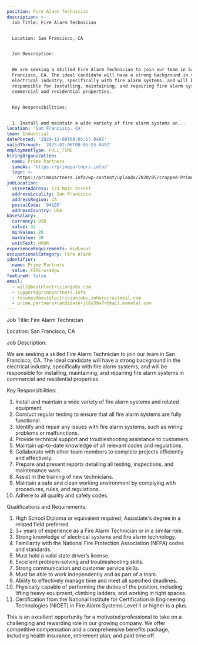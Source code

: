 ```yaml
---
position: Fire Alarm Technician
description: >-
  Job Title: Fire Alarm Technician 


  Location: San Francisco, CA 


  Job Description:


  We are seeking a skilled Fire Alarm Technician to join our team in San
  Francisco, CA. The ideal candidate will have a strong background in the
  electrical industry, specifically with fire alarm systems, and will be
  responsible for installing, maintaining, and repairing fire alarm systems in
  commercial and residential properties.


  Key Responsibilities:


  1. Install and maintain a wide variety of fire alarm systems an...
location: 'San Francisco, CA'
team: Industrial
datePosted: '2024-12-08T08:05:55.049Z'
validThrough: '2025-02-06T08:05:55.049Z'
employmentType: FULL_TIME
hiringOrganization:
  name: Prime Partners
  sameAs: 'https://primepartners.info/'
  logo: >-
    https://primepartners.info/wp-content/uploads/2020/05/cropped-Prime-Partners-Logo-NO-BG-1-1.png
jobLocation:
  streetAddress: 123 Main Street
  addressLocality: San Francisco
  addressRegion: CA
  postalCode: '94105'
  addressCountry: USA
baseSalary:
  currency: USD
  value: 32
  minValue: 26
  maxValue: 38
  unitText: HOUR
experienceRequirements: midLevel
occupationalCategory: Fire Alarm
identifier:
  name: Prime Partners
  value: FIRE-wra0gw
featured: false
email:
  - will@bestelectricianjobs.com
  - support@primepartners.info
  - resumes@bestelectricianjobs.zohorecruitmail.com
  - prime.partners+candidate+jl6y59w7r@mail.manatal.com
---
```




Job Title: Fire Alarm Technician 

Location: San Francisco, CA 

Job Description:

We are seeking a skilled Fire Alarm Technician to join our team in San Francisco, CA. The ideal candidate will have a strong background in the electrical industry, specifically with fire alarm systems, and will be responsible for installing, maintaining, and repairing fire alarm systems in commercial and residential properties.

Key Responsibilities:

1. Install and maintain a wide variety of fire alarm systems and related equipment.
2. Conduct regular testing to ensure that all fire alarm systems are fully functional.
3. Identify and repair any issues with fire alarm systems, such as wiring problems or malfunctions.
4. Provide technical support and troubleshooting assistance to customers.
5. Maintain up-to-date knowledge of all relevant codes and regulations.
6. Collaborate with other team members to complete projects efficiently and effectively.
7. Prepare and present reports detailing all testing, inspections, and maintenance work.
8. Assist in the training of new technicians.
9. Maintain a safe and clean working environment by complying with procedures, rules, and regulations.
10. Adhere to all quality and safety codes.

Qualifications and Requirements:

1. High School Diploma or equivalent required; Associate's degree in a related field preferred.
2. 3+ years of experience as a Fire Alarm Technician or in a similar role.
3. Strong knowledge of electrical systems and fire alarm technology.
4. Familiarity with the National Fire Protection Association (NFPA) codes and standards.
5. Must hold a valid state driver’s license.
6. Excellent problem-solving and troubleshooting skills.
7. Strong communication and customer service skills.
8. Must be able to work independently and as part of a team.
9. Ability to effectively manage time and meet all specified deadlines.
10. Physically capable of performing the duties of the position, including lifting heavy equipment, climbing ladders, and working in tight spaces.
11. Certification from the National Institute for Certification in Engineering Technologies (NICET) in Fire Alarm Systems Level II or higher is a plus.

This is an excellent opportunity for a motivated professional to take on a challenging and rewarding role in our growing company. We offer competitive compensation and a comprehensive benefits package, including health insurance, retirement plan, and paid time off.